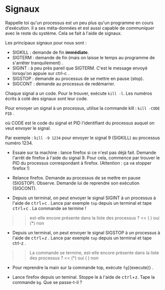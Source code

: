 Signaux
=========

Rappelle toi qu'un processus est un peu plus qu'un programme en cours d'exécution. Il a ses méta-données et est aussi capable de *communiquer* avec le reste du système. Cela se fait à l'aide de signaux.

Les principaux signaux pour nous sont :

* SIGKILL : demande de fin **immédiate**.
* SIGTERM : demande de fin (mais on laisse le temps au programme de s'arrêter tranquilement) .
* SIGINT : à peu près pareil que SIGTERM. C'est le message envoyé lorsqu'on appuie sur ctrl-c .
* SIGSTOP : demande au processus de se mettre en pause (stop).
* SIGCONT : demande au processus de redémarrer.

Chaque signal a un code. Pour le trouver, exécute `kill -l`.
Les numéros écrits à coté des signaux sont leur code.

Pour envoyer un signal à un processus, utilise la commande kill : `kill -CODE PID` .

où CODE est le code du signal et PID l'identifiant du processus auquel on veut envoyer le signal.

Par exemple : ̀`kill -9 1234` pour envoyer le signal 9 (SIGKILL) au processus numéro 1234.

* Essaie sur ta machine : lance firefox si ce n'est pas déjà fait. Demande l'arrêt de firefox à l'aide du signal 9. Pour cela, commence par trouver le PID du processus correspondant à firefox. (Attention : ça va stopper firefox !)

* Relance firefox. Demande au processus de se mettre en pause (SIGSTOP). Observe. Demande lui de reprendre son exécution (SIGCONT).



* Depuis un terminal, on peut envoyer le signal SIGINT à un processus à l'aide de <kbd>ctrl</kbd>+<kbd>c</kbd> . Lance par exemple ``top`` depuis un terminal et tape  <kbd>ctrl</kbd>+<kbd>c</kbd> . La commande se termine !

>>  est-elle encore présente dans la liste des processus ? <<
( ) oui
(*) non

* Depuis un terminal, on peut envoyer le signal SIGSTOP à un processus à l'aide de  <kbd>ctrl</kbd>+<kbd>z</kbd> . Lance par exemple ``top`` depuis un terminal et tape ctrl-z .

>> La commande se termine, est-elle encore présente dans la liste des processus ? <<
(*) oui
( ) non

* Pour reprendre la main sur la commande top, exécute `fg`{{execute}} .

* Lance firefox depuis un teminal. Stoppe le à l'aide de  <kbd>ctrl</kbd>+<kbd>z</kbd>. Tape la commande ``bg``. Que se passe-t-il ?
